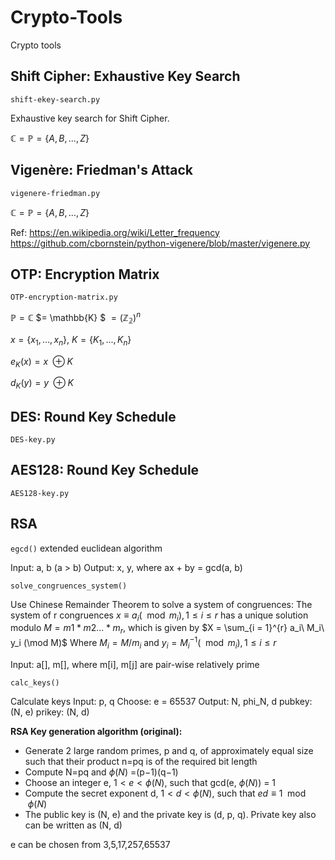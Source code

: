 # Crypto-Tools

Crypto tools

## Shift Cipher: Exhaustive Key Search

`shift-ekey-search.py`

Exhaustive key search for Shift Cipher.

$\mathbb{C}=\mathbb{P}=\{A,B,...,Z\}$

## Vigenère: Friedman's Attack

`vigenere-friedman.py`

$\mathbb{C}=\mathbb{P}=\{A,B,...,Z\}$

Ref:
https://en.wikipedia.org/wiki/Letter_frequency
https://github.com/cbornstein/python-vigenere/blob/master/vigenere.py

## OTP: Encryption Matrix

`OTP-encryption-matrix.py`

$\mathbb{P} = \mathbb{C}$ $= \mathbb{K} $ $=(\mathbb{Z_{2}})^n$

$x=\{x_1,...,x_n\}$, $K=\{K_1,...,K_n\}$

$e_K(x)=x\ \oplus K$

$d_K(y)=y\ \oplus K$

## DES: Round Key Schedule

`DES-key.py`

## AES128: Round Key Schedule

`AES128-key.py`

## RSA

`egcd()` extended euclidean algorithm

Input: a, b (a > b)
Output: x, y, where ax + by = gcd(a, b)

`solve_congruences_system()`

Use Chinese Remainder Theorem to solve a system of congruences:
The system of r congruences $x \equiv a_i (\mod m_i), 1 \le i \le r$
has a unique solution modulo $M = m1 * m2...*m_r$, which is given by
$X = \sum_{i = 1}^{r} a_i\ M_i\ y_i (\mod M)$
Where $M_i = M/m_i$ and $y_i = M_i^{-1}(\mod m_i), 1 \le i \le r$

Input: a[], m[], where m[i], m[j] are pair-wise relatively prime

`calc_keys()`

Calculate keys
Input: p, q
Choose: e = 65537
Output: N, phi_N, d
pubkey: (N, e)
prikey: (N, d) 

**RSA Key generation algorithm (original):**

- Generate 2 large random primes, p and q, of approximately equal size such that their product n=pq is of the required bit length
- Compute N=pq and $\phi(N)$ =(p−1)(q−1)
- Choose an integer e, $1 \lt e \lt \phi(N)$, such that gcd(e, $\phi(N)$) = 1
- Compute the secret exponent d, $1 \lt d \lt \phi(N)$, such that $ed \equiv 1 \mod \phi(N)$
- The public key is (N, e) and the private key is (d, p, q). Private key also can be written as (N, d)

e can be chosen from 3,5,17,257,65537
